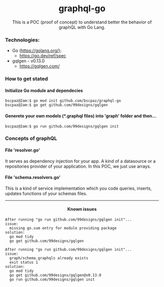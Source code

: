 <h1 align="center">graphql-go</h1>
<p align="center">This is a POC (proof of concept) to understand better the behavior of graphQL with Go Lang.</p>


### Technologies:

* Go (https://golang.org/);
  * https://go.dev/ref/spec
* gqlgen - v0.13.0
  * https://gqlgen.com/

### How to get stated
#### Initialize Go module and dependecies
```console
bscpaz@2am:$ go mod init github.com/bscpaz/graphql-go
bscpaz@2am:$ go get github.com/99designs/gqlgen
```
#### Generete your own models (*.graphql files) into 'graph' folder and then...
```console
bscpaz@2am:$ go run github.com/99designs/gqlgen init
```

### Concepts of graphQL

#### File 'resolver.go'
It serves as dependency injection for your app. A kind of a datasource or a repositories provider of your application.
In this POC, we just use arrays.

#### File 'schema.resolvers.go'
This is a kind of service implementation which you code queries, inserts, updates functions of your schemas files.

<hr>
<h4 align="center">Known issues</h4>

```console
After running "go run github.com/99designs/gqlgen init"...
issue:
  missing go.sum entry for module providing package
solution:
  go mod tidy
  go get github.com/99designs/gqlgen
```

```console
After running "go run github.com/99designs/gqlgen init"...
issue:
  graph/schema.graphqls already exists
  exit status 1
solution:
  go mod tidy
  go get github.com/99designs/gqlgen@v0.13.0
  go run github.com/99designs/gqlgen init
```
